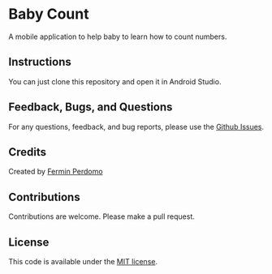# Baby Count
A mobile application to help baby to learn how to count numbers.

## Instructions
You can just clone this repository and open it in Android Studio.

## Feedback, Bugs, and Questions
For any questions, feedback, and bug reports, please use the [Github Issues](https://github.com/masterfermin02/babycount/issues).

## Credits
Created by [Fermin Perdomo](https://masterfermin02.github.io/profile)

## Contributions
Contributions are welcome. Please make a pull request.

## License
This code is available under the [MIT license](http://opensource.org/licenses/MIT).

